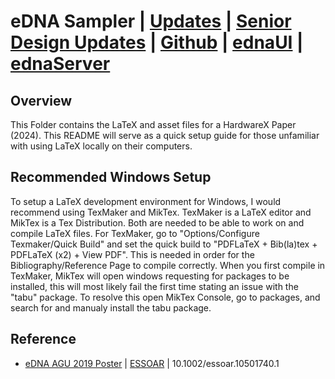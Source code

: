 # eDNA Sampler | [Updates](https://github.com/OPEnSLab-OSU/OPEnS-Lab-Home/wiki/eDNA-updates) | [Senior Design Updates](https://github.com/OPEnSLab-OSU/OPEnS-Lab-Home/wiki/eDNA-Senior-Design-Updates) | [Github](https://github.com/OPEnSLab-OSU/eDNA) | [ednaUI](https://github.com/OPEnSLab-OSU/ednaUI) | [ednaServer](https://github.com/OPEnSLab-OSU/ednaServer)


## Overview

This Folder contains the LaTeX and asset files for a HardwareX Paper (2024). This README will serve as a quick setup guide for those unfamiliar with using LaTeX locally on their computers. 

## Recommended Windows Setup

To setup a LaTeX development environment for Windows, I would recommend using TexMaker and MikTex. TexMaker is a LaTeX editor and MikTex is a Tex Distribution. Both are needed to be able to work on and compile LaTeX files. For TexMaker, go to "Options/Configure Texmaker/Quick Build" and set the quick build to "PDFLaTeX + Bib(la)tex + PDFLaTeX (x2) + View PDF". This is needed in order for the Bibliography/Reference Page to compile correctly. When you first compile in TexMaker, MikTex will open windows requesting for packages to be installed, this will most likely fail the first time stating an issue with the "tabu" package. To resolve this open MikTex Console, go to packages, and search for and manualy install the tabu package. 


## Reference
* [eDNA AGU 2019 Poster](https://github.com/OPEnSLab-OSU/OPEnS-Hypnos/files/3996793/eDNA.poster_jsspptx.2.pdf) | [ESSOAR](https://www.essoar.org/doi/abs/10.1002/essoar.10501740.1) | 10.1002/essoar.10501740.1

